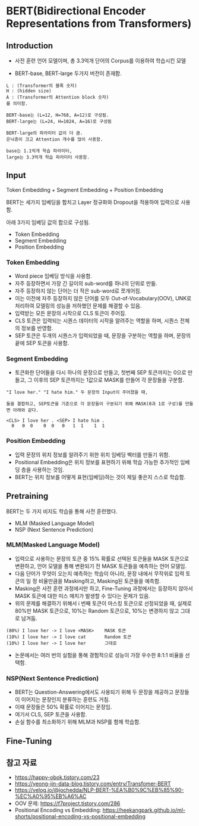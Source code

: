 # BERT(Bidirectional Encoder Representations from Transformers)
## Introduction
- 사전 훈련 언어 모델이며, 총 3.3억개 단어의 Corpus를 이용하여 학습시킨 모델

- BERT-base, BERT-large 두가지 버전이 존재함.
~~~
L : (Transformer의 블록 숫자)
H : (hidden size)
A : (Transformer의 Attention block 숫자)
를 의미함.

BERT-base는 (L=12, H=768, A=12)로 구성됨.
BERT-large는 (L=24, H=1024, A=16)로 구성됨

BERT-large의 파라미터 값이 더 큼.
은닉층이 크고 Attention 개수를 많이 사용함.

base는 1.1억개 학습 파라미터, 
large는 3.3억개 학습 파라미터 사용함.
~~~

## Input
Token Embedding + Segment Embedding + Position Embedding

BERT는 세가지 임베딩을 합치고 Layer 정규화와 Dropout을 적용하여 입력으로 사용함.  

아래 3가지 임베딩 값의 합으로 구성됨.
- Token Embedding
- Segment Embedding
- Position Embedding


### Token Embedding

- Word piece 임베딩 방식을 사용함.
- 자주 등장하면서 가장 긴 길이의 sub-word를 하나의 단위로 만듦.
- 자주 등장하지 않는 단어는 더 작은 sub-word로 쪼개어짐.
- 이는 이전에 자주 등장하지 않은 단어를 모두 Out-of-Vocabulary(OOV), UNK로 처리하여 모델링의 성능을 저하했던 문제를 해결할 수 있음.
- 입력받는 모든 문장의 시작으로 CLS 토큰이 주어짐.
- CLS 토큰은 입력되는 시퀀스 데이터의 시작을 알려주는 역할을 하며, 시퀀스 전체의 정보를 반영함.
- SEP 토큰은 두개의 시퀀스가 입력되었을 때, 문장을 구분하는 역할을 하며, 문장의 끝에 SEP 토큰을 사용함.

### Segment Embedding
- 토큰화한 단어들을 다시 하나의 문장으로 만들고, 첫번째 SEP 토큰까지는 0으로 만들고, 그 이후의 SEP 토큰까지는 1값으로 MASK를 만들어 각 문장들을 구분함.
~~~
"I love her." "I hate him." 두 문장의 Input이 주어졌을 때,

둘을 결합하고, SEP토큰을 기준으로 각 문장들이 구분되기 위해 MASK(0과 1로 구성)를 만들면 아래와 같다.

<CLS> I love her . <SEP> I hate him .
  0   0  0    0  0   0   1  1    1  1
~~~

### Position Embedding
- 입력 문장의 위치 정보를 알려주기 위한 위치 임베딩 벡터를 만들기 위함.
- Positional Embedding은 위치 정보를 표현하기 위해 학습 가능한 추가적인 임베딩 층을 사용하는 것임.
- BERT는 위치 정보를 어떻게 표현(임베딩)하는 것이 제일 좋은지 스스로 학습함.


## Pretraining
BERT는 두 가지 비지도 학습을 통해 사전 훈련했다.
- MLM (Masked Language Model)
- NSP (Next Sentence Prediction)

### MLM(Masked Language Model)
- 입력으로 사용하는 문장의 토큰 중 15% 확률로 선택된 토큰들을 MASK 토큰으로 변환하고, 언어 모델을 통해 변환되기 전 MASK 토큰들을 예측하는 언어 모델임.
- 다음 단어가 무엇이 오는지 예측하는 학습이 아니라, 문장 내에서 무작위로 입력 토큰의 일 정 비율만큼을 Masking하고, Masking된 토큰들을 예측함.
- Masking은 사전 훈련 과정에서만 하고, Fine-Tuning 과정에서는 등장하지 않아서 MASK 토큰에 대한 미스 매치가 발생할 수 있다는 문제가 있음.
- 위의 문제를 해결하기 위해서 i 번째 토큰이 마스킹 토큰으로 선정되었을 때, 실제로 80%만 MASK 토큰으로, 10%는 Random 토큰으로, 10%는 변경하지 않고 그대로 남겨둠.
~~~
(80%) I love her -> I love <MASK>    MASK 토큰
(10%) I love her -> I love cat       Random 토큰
(10%) I love her -> I love her       그대로
~~~
- 논문에서는 여러 번의 실험을 통해 경험적으로 성능이 가장 우수한 8:1:1 비율을 선택함.

### NSP(Next Sentence Prediction)
- BERT는 Question-Answering에서도 사용되기 위해 두 문장을 제공하고 문장들이 이어지는 문장인지 분류하는 훈련도 거침.
- 이때 문장들은 50% 확률로 이어지는 문장임.
- 여기서 CLS, SEP 토큰을 사용함.
- 손실 함수를 최소화하기 위해 MLM과 NSP를 함께 학습함.

## Fine-Tuning


## 참고 자료
- https://happy-obok.tistory.com/23
- https://yeong-jin-data-blog.tistory.com/entry/Transfomer-BERT
- https://velog.io/@jochedda/NLP-BERT-%EA%B0%9C%EB%85%90-%EC%A0%95%EB%A6%AC
- OOV 문제: https://f7project.tistory.com/286
- Positional Encoding vs Embedding: https://heekangpark.github.io/ml-shorts/positional-encoding-vs-positional-embedding